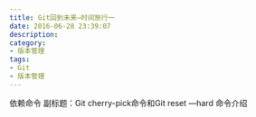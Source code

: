 ```yaml
---
title: Git回到未来—时间旅行一
date: 2016-06-28 23:39:07
description:
category:
- 版本管理
tags:
- Git
- 版本管理
---
```


依赖命令
副标题：Git cherry-pick命令和Git reset —hard 命令介绍
